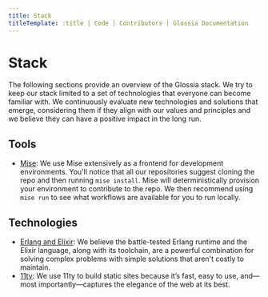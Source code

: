 ```yaml
---
title: Stack
titleTemplate: :title | Code | Contributors | Glossia Documentation
---
```


# Stack

The following sections provide an overview of the Glossia stack. We try to keep our stack limited to a set of technologies that everyone can become familiar with. We continuously evaluate new technologies and solutions that emerge, considering them if they align with our values and principles and we believe they can have a positive impact in the long run.

## Tools

- [Mise](https://github.com/jdx/mise): We use Mise extensively as a frontend for development environments. You'll notice that all our repositories suggest cloning the repo and then running `mise install`. Mise will deterministically provision your environment to contribute to the repo. We then recommend using `mise run` to see what workflows are available for you to run locally.

## Technologies

- [Erlang and Elixir](https://elixir-lang.org/): We believe the battle-tested Erlang runtime and the Elixir language, along with its toolchain, are a powerful combination for solving complex problems with simple solutions that aren't costly to maintain.
- [11ty](https://www.11ty.dev/): We use 11ty to build static sites because it’s fast, easy to use, and—most importantly—captures the elegance of the web at its best.
